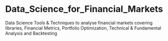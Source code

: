 # Data_Science_for_Financial_Markets
Data Science Tools &amp; Techniques to analyse financial markets covering libraries, Financial Metrics, Portfolio Optimization, Technical &amp; Fundamental Analysis and Backtesting
